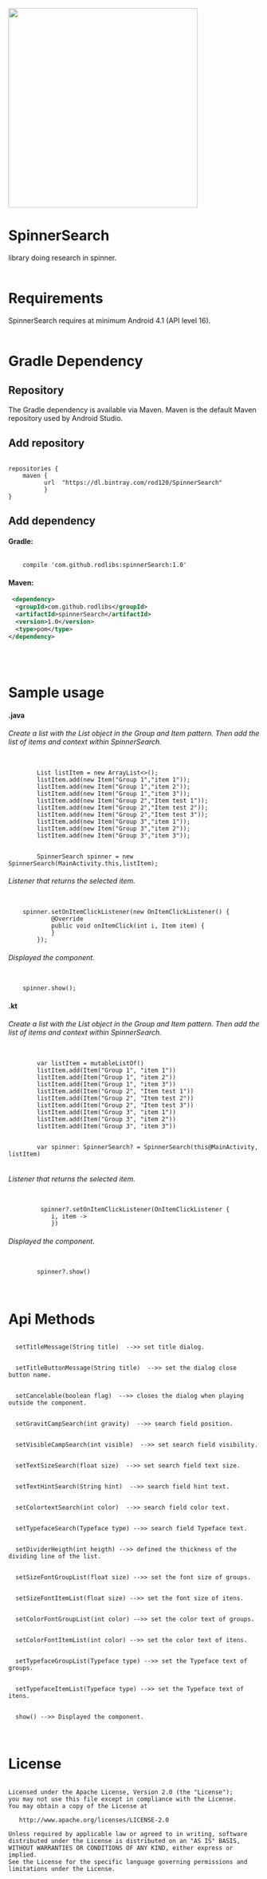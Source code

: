 <img src="spinner.png" height="400" width="380">


# SpinnerSearch
library doing research in spinner.
</br>
</br>



# Requirements
SpinnerSearch requires at minimum Android 4.1 (API level 16).
</br>
</br>


# Gradle Dependency

## Repository
The Gradle dependency is available via Maven. Maven is the default Maven repository used by Android Studio.
</br>

## Add repository
<pre><code>
repositories {
    maven {
          url  "https://dl.bintray.com/rod120/SpinnerSearch"
          }
}
</code></pre>



## Add dependency

#### Gradle:
<pre><code>
    compile 'com.github.rodlibs:spinnerSearch:1.0'
</code></pre>


#### Maven:
```xml
 <dependency>
  <groupId>com.github.rodlibs</groupId>
  <artifactId>spinnerSearch</artifactId>
  <version>1.0</version>
  <type>pom</type>
</dependency>
```
</br>
</br>


# Sample usage
#### .java

###### Create a list with the List object in the Group and Item pattern. Then add the list of items and context within SpinnerSearch.
<pre><code>
        List<Item> listItem = new ArrayList<>();
        listItem.add(new Item("Group 1","item 1"));
        listItem.add(new Item("Group 1","item 2"));
        listItem.add(new Item("Group 1","item 3"));
        listItem.add(new Item("Group 2","Item test 1"));
        listItem.add(new Item("Group 2","Item test 2"));
        listItem.add(new Item("Group 2","Item test 3"));
        listItem.add(new Item("Group 3","item 1"));
        listItem.add(new Item("Group 3","item 2"));
        listItem.add(new Item("Group 3","item 3"));


        SpinnerSearch spinner = new SpinnerSearch(MainActivity.this,listItem);
</code></pre>


###### Listener that returns the selected item.
<pre><code>
    spinner.setOnItemClickListener(new OnItemClickListener() {
            @Override
            public void onItemClick(int i, Item item) {
            }
        });
</code></pre>


###### Displayed the component.
<pre><code>
    spinner.show();
</code></pre>




#### .kt

###### Create a list with the List object in the Group and Item pattern. Then add the list of items and context within SpinnerSearch.
<pre><code>
        var listItem = mutableListOf<Item>()
        listItem.add(Item("Group 1", "item 1"))
        listItem.add(Item("Group 1", "item 2"))
        listItem.add(Item("Group 1", "item 3"))
        listItem.add(Item("Group 2", "Item test 1"))
        listItem.add(Item("Group 2", "Item test 2"))
        listItem.add(Item("Group 2", "Item test 3"))
        listItem.add(Item("Group 3", "item 1"))
        listItem.add(Item("Group 3", "item 2"))
        listItem.add(Item("Group 3", "item 3"))
        
        
        var spinner: SpinnerSearch? = SpinnerSearch(this@MainActivity, listItem)
  
</code></pre>


###### Listener that returns the selected item.
<pre><code>
         spinner?.setOnItemClickListener(OnItemClickListener {
            i, item -> 
            })
</code></pre>


###### Displayed the component.
<pre><code>
        spinner?.show()
</code></pre>
</br>




# Api Methods
<pre><code>
  setTitleMessage(String title)  -->> set title dialog.
</code></pre>

<pre><code>
  setTitleButtonMessage(String title)  -->> set the dialog close button name.
</code></pre>

<pre><code>
  setCancelable(boolean flag)  -->> closes the dialog when playing outside the component.
</code></pre>

<pre><code>
  setGravitCampSearch(int gravity)  -->> search field position.
</code></pre>

<pre><code>
  setVisibleCampSearch(int visible)  -->> set search field visibility.
</code></pre>

<pre><code>
  setTextSizeSearch(float size)  -->> set search field text size.
</code></pre>

<pre><code>
  setTextHintSearch(String hint)  -->> search field hint text.
</code></pre>

<pre><code>
  setColortextSearch(int color)  -->> search field color text.
</code></pre>

<pre><code>
  setTypefaceSearch(Typeface type) -->> search field Typeface text.
</code></pre>

<pre><code>
  setDividerHeigth(int heigth) -->> defined the thickness of the dividing line of the list.
</code></pre>

<pre><code>
  setSizeFontGroupList(float size) -->> set the font size of groups.
</code></pre>

<pre><code>
  setSizeFontItemList(float size) -->> set the font size of itens.
</code></pre>

<pre><code>
  setColorFontGroupList(int color) -->> set the color text of groups.
</code></pre>

<pre><code>
  setColorFontItemList(int color) -->> set the color text of itens.
</code></pre>

<pre><code>
  setTypefaceGroupList(Typeface type) -->> set the Typeface text of groups.
</code></pre>

<pre><code>
  setTypefaceItemList(Typeface type) -->> set the Typeface text of itens.
</code></pre>

<pre><code>
  show() -->> Displayed the component.
</code></pre>
</br>




# License
<pre><code>
Licensed under the Apache License, Version 2.0 (the "License");
you may not use this file except in compliance with the License.
You may obtain a copy of the License at

   http://www.apache.org/licenses/LICENSE-2.0

Unless required by applicable law or agreed to in writing, software
distributed under the License is distributed on an "AS IS" BASIS,
WITHOUT WARRANTIES OR CONDITIONS OF ANY KIND, either express or implied.
See the License for the specific language governing permissions and
limitations under the License.
</code></pre>

